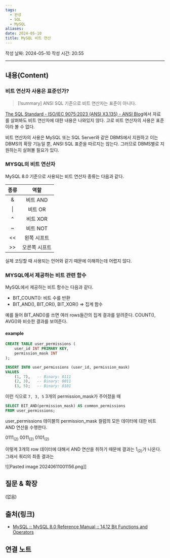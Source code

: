 ```yaml
---
tags:
  - 완성
  - SQL
  - MySQL
aliases: 
date: 2024-05-10
title: MySQL 비트 연산
---
```

작성 날짜: 2024-05-10
작성 시간: 20:55



----
## 내용(Content)

### 비트 연산자 사용은 표준인가?

>[!summary]
> ANSI SQL 기준으로 비트 연산자는 표준이 아니다.

[The SQL Standard - ISO/IEC 9075:2023 (ANSI X3.135) - ANSI Blog](https://blog.ansi.org/sql-standard-iso-iec-9075-2023-ansi-x3-135/)에서 자료를 살펴봐도 비트 연산자에 대한 내용은 나와있지 않다. 고로 비트 연산자의 사용은 표준이라 볼 수 없다.

비트 연산자의 사용은 MySQL 또는 SQL Server와 같은 DBMS에서 지원하고 이는 DBMS의 확장 기능일 뿐, ANSI SQL 표준을 따르지는 않는다. 그러므로 DBMS별로 지원하는지 살펴볼 필요가 있다.

### MYSQL의 비트 연산자

MySQL 8.0 기준으로 사용되는 비트 연산자 종류는 다음과 같다.


| 종류  |   역할    |
| :-: | :-----: |
|  &  | 비트 AND  |
| \|  |  비트 OR  |
|  ^  | 비트 XOR  |
|  ~  | 비트 NOT  |
| <<  | 왼쪽 시프트  |
| >>  | 오른쪽 시프트 |

실제 코딩할 때 사용되는 언어와 같기 때문에 이해하는데 어렵지 않다.

### MYSQL에서 제공하는 비트 관련 함수

MySQL에서 제공하는 비트 함수는 다음과 같다.

- BIT_COUNT(): 비트 수를 반환
- BIT_AND(), BIT_OR(), BIT_XOR() => 집계 함수

예를 들어 BIT_AND()를 쓰면 여러 rows들간의 집계 결과를 알려준다. COUNT(), AVG()와 비슷한 결과를 보여준다.

#### example

```sql
CREATE TABLE user_permissions (
    user_id INT PRIMARY KEY,
    permission_mask INT
);
```

```sql
INSERT INTO user_permissions (user_id, permission_mask)
VALUES
    (1, 7),   -- Binary: 0111
    (2, 3),   -- Binary: 0011
    (3, 5);   -- Binary: 0101
```

이런 식으로  `7, 3, 5` 3개의 permission_mask가 주어졌을 때

```sql
SELECT BIT_AND(permission_mask) AS common_permissions
FROM user_permissions;
```

user_permissions 테이블의 permission_mask 컬럼의 모든 데이터에 대한 비트 AND 연산을 수행한다.

$0111_{(2)}$
$0011_{(2)}$
$0101_{(2)}$

이렇게 3개의 row 데이터에 대해서 AND 연산을 취하기 때문에 결과는 $1_{(2)}$가 나온다.  그래서 쿼리의 최종 결과는 

![[Pasted image 20240611001156.png]]



## 질문 & 확장

(없음)

## 출처(링크)

- [MySQL :: MySQL 8.0 Reference Manual :: 14.12 Bit Functions and Operators](https://dev.mysql.com/doc/refman/8.0/en/bit-functions.html)

## 연결 노트
